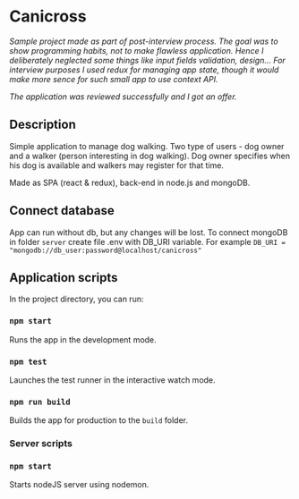# Canicross

*Sample project made as part of post-interview process. The goal was to show programming habits, not to make flawless application. Hence I deliberately neglected some things like input fields validation, design...
For interview purposes I used redux for managing app state, though it would make more sence for such small app to use context API.*

*The application was reviewed successfully and I got an offer.*

## Description

Simple application to manage dog walking. Two type of users - dog owner and a walker (person interesting in dog walking). Dog owner specifies when his dog is available and walkers may register for that time.

Made as SPA (react & redux), back-end in node.js and mongoDB.

## Connect database

App can run without db, but any changes will be lost. To connect mongoDB in folder `server` create file .env with DB_URI variable. For example `DB_URI = "mongodb://db_user:password@localhost/canicross"`

## Application scripts

In the project directory, you can run:

### `npm start`

Runs the app in the development mode.

### `npm test`

Launches the test runner in the interactive watch mode.

### `npm run build`

Builds the app for production to the `build` folder.

### Server scripts

### `npm start`

Starts nodeJS server using nodemon.
